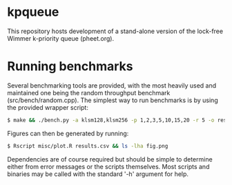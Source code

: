 kpqueue
=======

This repository hosts development of a stand-alone version of the lock-free
Wimmer k-priority queue (pheet.org).

Running benchmarks
==================

Several benchmarking tools are provided, with the most heavily used and
maintained one being the random throughput benchmark (src/bench/random.cpp).
The simplest way to run benchmarks is by using the provided wrapper script:

```bash
$ make && ./bench.py -a klsm128,klsm256 -p 1,2,3,5,10,15,20 -r 5 -o results.csv
```

Figures can then be generated by running:

```bash
$ Rscript misc/plot.R results.csv && ls -lha fig.png
```

Dependencies are of course required but should be simple to determine either
from error messages or the scripts themselves. Most scripts and binaries may be
called with the standard '-h' argument for help.
